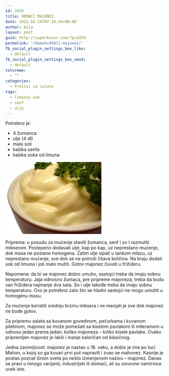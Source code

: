 ```yaml
---
id: 2459
title: DOMAĆI MAJONEZ
date: 2012-02-14T07:18:44+00:00
author: mila
layout: post
guid: http://superkuvar.com/?p=2459
permalink: '/doma%c4%87i-majonez/'
fb_social_plugin_settings_box_like:
  - default
fb_social_plugin_settings_box_send:
  - default
totvreme:
  - ""
categories:
  - Prelivi za salate
tags:
  - limunov sok
  - senf
  - ulje
---
```

Potrebno je:

  * 4 žumanca
  * ulje (4 dl)
  * malo soli
  * kašika senfa
  * kašika soka od limuna

<img class="alignnone size-medium wp-image-4573" title="domaci majonez" src="/wp-content/uploads/2012/02/domaci-majonez1-e1351341453598-300x225.jpg" alt="" width="300" height="225" /> 

Priprema: u posudu za mućenje staviti žumanca, senf i so i razmutiti mikserom. Postepeno dodavati ulje, kap po kap, uz neprestano mućenje, dok masa ne postane homogena. Zatim ulje sipati u tankom mlazu, uz neprestano mućenje, sve dok se ne potroši čitava količina. Na kraju dodati sok od limuna i još malo mutiti. Gotov majonez čuvati u frižideru.

Napomena: da bi se majonez dobro umutio, sastojci treba da imaju sobnu temperaturu. Jaja odnosno žumaca, pre pripreme majoneza, treba da budu van frižidera najmanje dva sata. So i ulje takođe treba da imaju sobnu temperaturu. Ovo je potrebno zato što se hladni sastojci ne mogu umutiti u homogenu masu.

Za mućenje koristiti srednju brzinu miksera i ne menjati je sve dok majonez ne bude gotov.

Za pripremu salata sa kuvanom govedinom, pečurkama i kuvanom piletinom, majonez se može pomešati sa kiselom pavlakom ili mileramom u odnosu jedan prema jedan: koliko majoneza – toliko kisele pavlake. Ovako pripremljen majonez je lakši i manje kaloričan od klasičnog.

Jedna zanimljivost: majonez je nastao u 18. veku, a dobio je ime po luci Mahon, u kojoj su ga kuvari prvi put napravili i zvao se mahonez. Kasnije je postao poznat širom sveta po nešto izmenjenom nazivu &#8211; majonez. Danas se pravi u mnogo varijanti, industrijski ili domaći, ali su osnovne namirnice uvek iste.